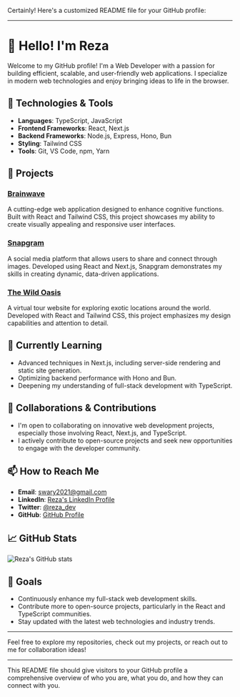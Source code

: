 Certainly! Here's a customized README file for your GitHub profile:

---

# 👋 Hello! I'm Reza

Welcome to my GitHub profile! I'm a Web Developer with a passion for building efficient, scalable, and user-friendly web applications. I specialize in modern web technologies and enjoy bringing ideas to life in the browser.

## 🔧 Technologies & Tools

- **Languages**: TypeScript, JavaScript
- **Frontend Frameworks**: React, Next.js
- **Backend Frameworks**: Node.js, Express, Hono, Bun
- **Styling**: Tailwind CSS
- **Tools**: Git, VS Code, npm, Yarn

## 💼 Projects

### [Brainwave](https://brainwave-me.netlify.app)
A cutting-edge web application designed to enhance cognitive functions. Built with React and Tailwind CSS, this project showcases my ability to create visually appealing and responsive user interfaces.

### [Snapgram](https://snapgram-me.netlify.app)
A social media platform that allows users to share and connect through images. Developed using React and Next.js, Snapgram demonstrates my skills in creating dynamic, data-driven applications.

### [The Wild Oasis](https://thewildovasis.netlify.app)
A virtual tour website for exploring exotic locations around the world. Developed with React and Tailwind CSS, this project emphasizes my design capabilities and attention to detail.

## 🌱 Currently Learning

- Advanced techniques in Next.js, including server-side rendering and static site generation.
- Optimizing backend performance with Hono and Bun.
- Deepening my understanding of full-stack development with TypeScript.

## 👥 Collaborations & Contributions

- I'm open to collaborating on innovative web development projects, especially those involving React, Next.js, and TypeScript.
- I actively contribute to open-source projects and seek new opportunities to engage with the developer community.

## 📫 How to Reach Me

- **Email**: swary2021@gmail.com
- **LinkedIn**: [Reza's LinkedIn Profile](https://www.linkedin.com/in/reza)
- **Twitter**: [@reza_dev](https://twitter.com/reza_dev)
- **GitHub**: [GitHub Profile](https://github.com/reza18s)

## 📈 GitHub Stats

![Reza's GitHub stats](https://github-readme-stats.vercel.app/api?username=reza18s&show_icons=true&theme=radical)

## 🎯 Goals

- Continuously enhance my full-stack web development skills.
- Contribute more to open-source projects, particularly in the React and TypeScript communities.
- Stay updated with the latest web technologies and industry trends.

---

Feel free to explore my repositories, check out my projects, or reach out to me for collaboration ideas!

---

This README file should give visitors to your GitHub profile a comprehensive overview of who you are, what you do, and how they can connect with you.
